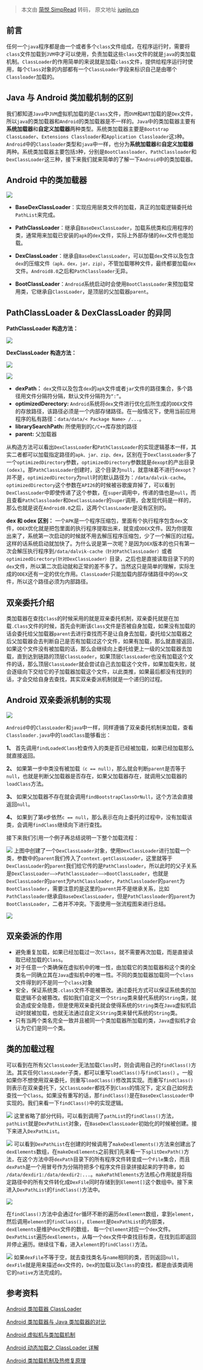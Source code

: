 > 本文由 [简悦 SimpRead](http://ksria.com/simpread/) 转码， 原文地址 [juejin.cn](https://juejin.cn/post/7143900207380430855)

前言
--

任何一个`java`程序都是由一个或者多个`class`文件组成，在程序运行时，需要将`class`文件加载到`JVM`中才可以使用，负责加载这些`class`文件的就是`java`的类加载机制。`ClassLoader`的作用简单的来说就是加载`class`文件，提供给程序运行时使用，每个`Class`对象的内部都有一个`ClassLoader`字段来标识自己是由哪个`Classloader`加载的。

Java 与 Android 类加载机制的区别
-----------------------

我们都知道`Java`中`JVM`虚拟机加载的是`Class`文件，而`DVM`和`ART`加载的是`Dex`文件，所以`java`的类加载器和`Android`的类加载器是不一样的。`Java`中的类加载器主要有**系统加载器**和**自定义加载器**两种类型。系统类加载器主要是`Bootstrap ClassLoader`、`Extensions Classloader`和`Application Classloader`这`3`种。`Android`中的`Classloader`类型和`java`中一样，也分为**系统加载器**和**自定义加载器**两种。系统类加载器主要包括`3`种，分别是`BootClassloader`、`PathClassloader`和`DexClassLoader`这三种，接下来我们就来简单的了解一下`Android`中的类加载器。

Android 中的类加载器
--------------

![](https://p6-juejin.byteimg.com/tos-cn-i-k3u1fbpfcp/f1ed172b5de6434f9d98b95502888473~tplv-k3u1fbpfcp-zoom-in-crop-mark:3024:0:0:0.awebp?)

*   **BaseDexClassLoader**：实现应用层类文件的加载，真正的加载逻辑委托给`PathList`来完成。
    
*   **PathClassLoader**：继承自`BaseDexClassLoader`，加载系统类和应用程序的类，通常用来加载已安装的`apk`的`dex`文件，实际上外部存储的`dex`文件也能加载。
    
*   **DexClassLoader**：继承自`BaseDexClassLoader`，可以加载`dex`文件以及包含`dex`的压缩文件`（apk，dex，jar，zip）`，不管加载哪种文件，最终都要加载`dex`文件。`Android8.0`之后和`PathClassloader`无异。
    
*   **BootClassLoader**：`Android`系统启动时会使用`BootClassLoader`来预加载常用类，它继承自`ClassLoader`，是顶层的父加载器`parent`。
    

PathClassLoader & DexClassLoader 的异同
------------------------------------

**PathClassLoader 构造方法：**

![](https://p3-juejin.byteimg.com/tos-cn-i-k3u1fbpfcp/879e986cf1a14951968eecc37f985530~tplv-k3u1fbpfcp-zoom-in-crop-mark:3024:0:0:0.awebp?)

**DexClassLoader 构造方法：**

![](https://p3-juejin.byteimg.com/tos-cn-i-k3u1fbpfcp/7be8b8c1efa245229741196092db6749~tplv-k3u1fbpfcp-zoom-in-crop-mark:3024:0:0:0.awebp?)

![](https://p6-juejin.byteimg.com/tos-cn-i-k3u1fbpfcp/ee97b56f23a24d5aa58def6131079977~tplv-k3u1fbpfcp-zoom-in-crop-mark:3024:0:0:0.awebp?)

*   **dexPath：** `dex`文件以及包含`dex`的`apk`文件或者`jar`文件的路径集合，多个路径用文件分隔符分隔，默认文件分隔符为`“:”`。
*   **optimizedDerectory:** `Android`系统将`dex`文件进行优化后所生成的`ODEX`文件的存放路径，该路径必须是一个内部存储路径。在一般情况下，使用当前应用程序的私有路径：`data/data/< Package Name> /...`。
*   **librarySearchPath:** 所使用到的`C/C++`库存放的路径
*   **parent:** 父加载器

从构造方法可以看出`DexClassLoader`和`PathClassLoader`的实现逻辑基本一样，其实二者都可以加载指定路径的`apk、jar、zip、dex`，区别在于`DexClassLoader`多了一个`optimizedDirectory`参数，`optimizedDirectory`参数就是`dexopt`的产出目录`(odex)`。那`PathClassLoader`创建时，这个目录为`null`，就意味着不进行`dexopt`？并不是，`optimizedDirectory`为`null`时的默认路径为：`/data/dalvik-cache`。`optimizedDirectory`这个参数在`API26`的时候被谷歌废弃掉了，可以看到`DexClassLoader`中即使传递了这个参数，在`super`调用中，传递的值也是`null`，而且查看`PathClassloader`和`DexClassLoader`的`super`调用，会发现代码是一样的，那么也就是说在`Android8.0`之后，这两个`ClassLoader`是没有区别的。

**dex 和 odex 区别：** 一个`APK`是一个程序压缩包，里面有个执行程序包含`dex`文件，`ODEX`优化就是把包里面的执行程序提取出来，就变成`ODEX`文件。因为你提取出来了，系统第一次启动的时候就不用去解压程序压缩包，少了一个解压的过程。这样的话系统启动就加快了。为什么说是第一次呢？是因为`DEX`版本的也只有第一次会解压执行程序到`/data/dalvik-cache（针对PathClassLoader）`或者`optimizedDirectory(针对DexClassLoader）`目录，之后也是直接读取目录下的的`dex`文件，所以第二次启动就和正常的差不多了。当然这只是简单的理解，实际生成的`ODEX`还有一定的优化作用。`ClassLoader`只能加载内部存储路径中的`dex`文件，所以这个路径必须为内部路径。

双亲委托介绍
------

类加载器在查找`Class`的时候采用的就是双亲委托机制，双亲委托就是在加载`.Class`文件的时候，首先会判断该`Class`文件是否被自身加载，如果没有加载的话会委托给父加载器`parent`去进行查找而不是让自身去加载，委托给父加载器之后父加载器会去判断自己是否有加载过这个文件，如果有加载，那么就直接返回，如果这个文件没有被加载的话，那么会继续向上委托给更上一级的父加载器去加载，直到达到链路的顶层`ClassLoader`，如果顶层`ClassLoader`也没有加载这个文件的话，那么顶层`ClassLoader`就会尝试自己去加载这个文件，如果加载失败，就会逐级向下交给它的子加载器加载这个文件，以此类推，如果最后都没有找到的话，才会交给自身去查找，其实双亲委派机制就是一个递归的过程。

Android 双亲委派机制的实现
-----------------

![](https://p6-juejin.byteimg.com/tos-cn-i-k3u1fbpfcp/4660c14cf4af447ab0f7b7f3e9105100~tplv-k3u1fbpfcp-zoom-in-crop-mark:3024:0:0:0.awebp?)

`Android`中的`ClassLoader`和`java`中一样，同样遵循了双亲委托机制来加载，查看`Classloader.java`中的`loadClass`能够看出：

**1、** 首先调用`findLoadedClass`检查传入的类是否已经被加载，如果已经加载那么就直接返回。

**2、** 如果第一步中类没有被加载`（c == null）`，那么就会判断`parent`是否等于`null`，也就是判断父加载器是否存在，如果父加载器存在，就调用父加载器的`loadClass`方法。

**3、** 如果父加载器不存在就会调用`findBootstrapClassOrNull`，这个方法会直接返回`null`。

**4、** 如果到了第`4`步依然`c == null`，那么表示在向上委托的过程中，没有加载该类，会调用`findClass`继续向下进行查找。

接下来我们引用一个例子再总结说明一下整个加载流程：

![](https://p1-juejin.byteimg.com/tos-cn-i-k3u1fbpfcp/f5ca3d2c626940b58377cf400f19e887~tplv-k3u1fbpfcp-zoom-in-crop-mark:3024:0:0:0.awebp?) 上图中创建了一个`DexClassLoader`对象，使用`DexClassLoader`进行加载一个类，参数中的`parent`我们传入了`context.getClassLoader`，这里就等于`DexClassLoader`的`parent`我们给它传的是`PathClassloader`，所以此时的父子关系是`DexClassLoader——>PathClassLoader——>BootClassLoader`，也就是`DexClassLoader`的`parent`为`PathClassloader`，`PathClassloader`的`parent`为`BootClassloader`，需要注意的是这里的`parent`并不是继承关系，比如`PathClassloader`继承自`BaseDexClassLoader`，但是`PathClassloader`的`parent`为`BootClassLoader`，二者并不冲突。下面使用一张流程图来进行总结。

![](https://p6-juejin.byteimg.com/tos-cn-i-k3u1fbpfcp/7958823bf02147b78c864a56f9fe2f49~tplv-k3u1fbpfcp-zoom-in-crop-mark:3024:0:0:0.awebp?)

双亲委派的作用
-------

*   避免重复加载，如果已经加载过一次`Class`，就不需要再次加载，而是直接读取已经加载的`Class`。
*   对于任意一个类确保在虚拟机中的唯一性，由加载它的类加载器和这个类的全类名一同确立其在`Java`虚拟机中的唯一性。不同的类加载器加载同一个`class`文件得到的不是同一个`class`对象
*   安全，保证系统类`.class`文件不能被篡改。通过委托方式可以保证系统类的加载逻辑不会被篡改。假如我们自定义一个`String`类来替代系统的`String`类，就会造成安全隐患，但是使用双亲委托就会使得系统的`String`类在`Java`虚拟机启动时就被加载，也就无法通过自定义`String`类来替代系统的`String`类。
*   只有当两个类名完全一致并且被同一个类加载器所加载的类，`Java`虚拟机才会认为它们是同一个类。

类的加载过程
------

可以看到在所有父`ClassLoader`无法加载`Class`时，则会调用自己的`findClass()`方法。其实任何`ClassLoader`子类，都可以重写`loadClass()`与`findClass()` 。一般如果你不想使用双亲委托，则重写`loadClass()`修改其实现。而重写`findClass()`则表示在双亲委托下，父`ClassLoader`都找不到`Class`的情况下，定义自己如何去查找一个`Class`。如果没有重写的话，那`findClass()`是在`BaseDexClassLoader`中实现的。我们来看一下`findClass()`中的实现逻辑。

![](https://p9-juejin.byteimg.com/tos-cn-i-k3u1fbpfcp/b9dabaff7b0a498b97f67f48ac70f58e~tplv-k3u1fbpfcp-zoom-in-crop-mark:3024:0:0:0.awebp?) 这里省略了部分代码，可以看到调用了`pathList`的`findClass()`方法，`pathList`就是`DexPathList`对象，在`BaseDexClassLoader`初始化的时候被创建。接下来进入`DexPathList`。

![](https://p1-juejin.byteimg.com/tos-cn-i-k3u1fbpfcp/43b37a226a504480bd614df7b635da59~tplv-k3u1fbpfcp-zoom-in-crop-mark:3024:0:0:0.awebp?) 可以看到`DexPathList`在创建的时候调用了`makeDexElements()`方法来创建出了`dexElements`数组，在`makeDexElements`之前我们先来看一下`splitDexPath()`方法，在这个方法中将`dexPath`目录下的所有程序文件转变成一个`File`集合，而且`dexPath`是一个用冒号作为分隔符把多个程序文件目录拼接起来的字符串，如 `/data/dexdir1:/data/dexdir2:...`。`makePathElements`方法核心作用就是将指定路径中的所有文件转化成`DexFile`同时存储到到`Element[]`这个数组中。接下来进入`DexPathList`的`findClass()`方法中。

![](https://p1-juejin.byteimg.com/tos-cn-i-k3u1fbpfcp/b120d1dabad146cca0b568fe1a7288dd~tplv-k3u1fbpfcp-zoom-in-crop-mark:3024:0:0:0.awebp?)

在`findClass()`方法中会通过`for`循环不断的遍历`dexElement`数组，拿到`element`，然后调用`element`的`findClass()`，`Element`是`DexPathList`的内部类，`dexElements`是维护`dex`文件的数组， 每一个`Element`对应一个`dex`文件。`DexPathList`遍历`dexElements`，从每一个`dex`文件中查找目标类，在找到后即返回并停止遍历。继续往下看，进入`element`的`findClass()`方法。

![](https://p6-juejin.byteimg.com/tos-cn-i-k3u1fbpfcp/7eeb0f0901fe4aa2a33cbe85af2e7ac5~tplv-k3u1fbpfcp-zoom-in-crop-mark:3024:0:0:0.awebp?) 如果`dexFile`不等于空，就去查找类名与`name`相同的类，否则返回`null`，`dexFile`就是用来描述`dex`文件的，`Dex`的加载以及`Class`的查找，都是由该类调用它的`native`方法完成的。

参考资料
----

[Android 类加载器 ClassLoader](https://link.juejin.cn?target=http%3A%2F%2Fgityuan.com%2F2017%2F03%2F19%2Fandroid-classloader%255B%2F "http://gityuan.com/2017/03/19/android-classloader%5B/")

[Android 类加载器与 Java 类加载器的对比](https://juejin.cn/post/6844903940094427150#heading-12 "https://juejin.cn/post/6844903940094427150#heading-12")

[Android 虚拟机与类加载机制](https://juejin.cn/post/6969108745741828133#heading-7 "https://juejin.cn/post/6969108745741828133#heading-7")

[Android 动态加载之 ClassLoader 详解](https://link.juejin.cn?target=https%3A%2F%2Fwww.jianshu.com%2Fp%2Fa620e368389a "https://www.jianshu.com/p/a620e368389a")

[Android 类加载机制及热修复原理](https://juejin.cn/post/6844903855990243335#heading-15 "https://juejin.cn/post/6844903855990243335#heading-15")